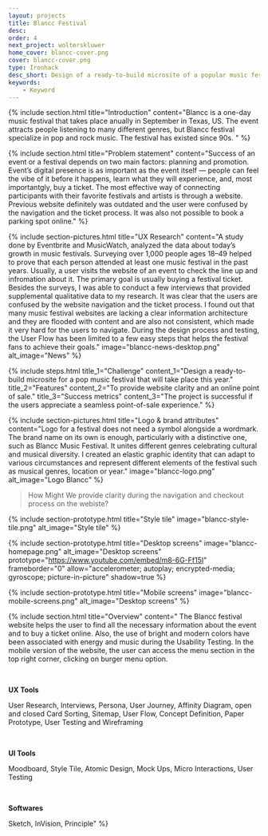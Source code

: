 ```yaml
---
layout: projects
title: Blancc Festival
desc:
order: 4
next_project: wolterskluwer
home_cover: blancc-cover.png
cover: blancc-cover.png
type: Ironhack
desc_short: Design of a ready-to-build microsite of a popular music festival
keywords:
    - Keyword
---
```


{%
     include section.html
     title="Introduction"
     content="Blancc is a one-day music festival that takes place anually in September in Texas, US. The event attracts people listening to many different genres, but Blancc festival specialize in pop and rock music. The festival has existed since 90s. "
%}

{%
     include section.html
     title="Problem statement"
     content="Success of an event or a festival depends on two main factors: planning and promotion. Event’s digital presence is as important as the event itself — people can feel the vibe of it before it happens, learn what they will experience, and, most importantgly, buy a ticket. The most effective way of connecting participants with their favorite festivals and artists is through a website. Previous website definitely was outdated and the user were confused by the navigation and the ticket process. It was also not possible to book a parking spot online."
%}

{%
     include section-pictures.html
     title="UX Research"
     content="A study done by Eventbrite and MusicWatch, analyzed the data about today’s growth in music festivals. Surveying over 1,000 people ages 18–49 helped to prove that each person attended at least one music festival in the past years. Usually, a user visits the website of an event to check the line up and infromation about it. The primary goal is usually buying a festival ticket. Besides the surveys, I was able to conduct a few interviews that provided supplemental qualitative data to my research. It was clear that the users are confused by the website navigation and the ticket process. I found out that many music festival websites are lacking a clear information architecture and they are flooded with content and are also not consistent, which made it very hard for the users to navigate. During the design process and testing, the User Flow has been limited to a few easy steps that helps the festival fans to achieve their goals."
     image="blancc-news-desktop.png"
     alt_image="News"
%}

{%
     include steps.html
     title_1="Challenge"
     content_1="Design a ready-to-build microsite for a pop music festival that will take place this year."
     title_2="Features"
     content_2="To provide website clarity and an online point of sale."
     title_3="Success metrics"
     content_3="The project is successful if the users appreciate a seamless point-of-sale experience."
%}

{%
     include section-pictures.html
     title="Logo & brand attributes"
     content="Logo for a festival does not need a symbol alongside a wordmark. The brand name on its own is enough, particularly with a distinctive one, such as Blancc Music Festival. It unites different genres celebrating cultural and musical diversity. I created an elastic graphic identity that can adapt to various circumstances and represent different elements of the festival such as musical genres, location or year."
     image="blancc-logo.png"
     alt_image="Logo Blancc"
%}

> How Might We provide clarity during the navigation and checkout process on the webiste?

{%
     include section-prototype.html
     title="Style tile"
     image="blancc-style-tile.png"
     alt_image="Style tile"
%}

{%
     include section-prototype.html
     title="Desktop screens"
     image="blancc-homepage.png"
     alt_image="Desktop screens"
     prototype="https://www.youtube.com/embed/m8-6G-Ff15I" frameborder="0" allow="accelerometer; autoplay; encrypted-media; gyroscope; picture-in-picture"
     shadow=true
%}

{%
     include section-prototype.html
     title="Mobile screens"
     image="blancc-mobile-screens.png"
     alt_image="Desktop screens"
%}

{%
include section.html
title="Overview"
content="
The Blancc festival website helps the user to find all the necessary information about the event and to buy a ticket online. Also, the use of bright and modern colors have been associated with energy and music during the Usability Testing. In the mobile version of the website, the user can access the menu section in the top right corner, clicking on burger menu option.

&nbsp;

<b>UX Tools</b>

User Research, Interviews, Persona, User Journey, Affinity Diagram, open and closed Card Sorting, Sitemap, User Flow, Concept Definition, Paper Prototype, User Testing and Wireframing

&nbsp;

<b>UI Tools</b>

Moodboard, Style Tile, Atomic Design, Mock Ups, Micro Interactions, User Testing

&nbsp;

<b>Softwares</b>

Sketch, InVision, Principle"
%}
